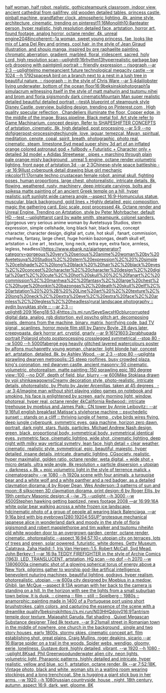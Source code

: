 [half woman, half robot, realistic, gothic](https://www.ebank.nz/aiartgenerator?category=half%20woman%2C%20half%20robot%2C%20realistic%2C%20gothic)[steampunk classroom, indoor view, ancient cathedral from gallifrey, old wooden detailed tables, princess castle, pinball machine, grandfather clock, atmospheric lighting, 4k, anime style, architecture, cinematic, trending on pinterest](https://www.ebank.nz/aiartgenerator?category=steampunk%20classroom%2C%20indoor%20view%2C%20ancient%20cathedral%20from%20gallifrey%2C%20old%20wooden%20detailed%20tables%2C%20princess%20castle%2C%20pinball%20machine%2C%20grandfather%20clock%2C%20atmospheric%20lighting%2C%204k%2C%20anime%20style%2C%20architecture%2C%20cinematic%2C%20trending%20on%20pinterest)[11:16](https://www.ebank.nz/aiartgenerator?category=11%3A16)[Monolith](https://www.ebank.nz/aiartgenerator?category=Monolith)[10:8](https://www.ebank.nz/aiartgenerator?category=10%3A8)[anteater person, hyper realistic, high resolution detailed face, artstation, horror art, found footage, analog horror, octane render, 4k, unreal engine](https://www.ebank.nz/aiartgenerator?category=anteater%20person%2C%20hyper%20realistic%2C%20high%20resolution%20detailed%20face%2C%20artstation%2C%20horror%20art%2C%20found%20footage%2C%20analog%20horror%2C%20octane%20render%2C%204k%2C%20unreal%20engine)[2048](https://www.ebank.nz/aiartgenerator?category=2048)[incoherent:-1](https://www.ebank.nz/aiartgenerator?category=incoherent%3A-1)[a woman, sweet young princess, fae, looks like mix of Lana Del Rey and grimes, cool hair, in the style of Jean Giraud illustration, and shoujo manga, inspired by pre raphaelite painting, chromatic aberration, gradient, marbled, floral, iridescent, sacred, holy Lord, high resolution scan](https://www.ebank.nz/aiartgenerator?category=a%20woman%2C%20sweet%20young%20princess%2C%20fae%2C%20looks%20like%20mix%20of%20Lana%20Del%20Rey%20and%20grimes%2C%20cool%20hair%2C%20in%20the%20style%20of%20Jean%20Giraud%20illustration%2C%20and%20shoujo%20manga%2C%20inspired%20by%20pre%20raphaelite%20painting%2C%20chromatic%20aberration%2C%20gradient%2C%20marbled%2C%20floral%2C%20iridescent%2C%20sacred%2C%20holy%20Lord%2C%20high%20resolution%20scan)[--uplight](https://www.ebank.nz/aiartgenerator?category=--uplight)[9:16](https://www.ebank.nz/aiartgenerator?category=9%3A16)[rhythm](https://www.ebank.nz/aiartgenerator?category=rhythm)[13](https://www.ebank.nz/aiartgenerator?category=13)[hyperrealistic garbage bag orb drooping with paint](https://www.ebank.nz/aiartgenerator?category=hyperrealistic%20garbage%20bag%20orb%20drooping%20with%20paint)[gimli portrait :: friendly expression :: risograph --ar 2:3 --uplight](https://www.ebank.nz/aiartgenerator?category=gimli%20portrait%20%3A%3A%20friendly%20expression%20%3A%3A%20risograph%20--ar%202%3A3%20--uplight)[elmo meme](https://www.ebank.nz/aiartgenerator?category=elmo%20meme)[ancient future technological megacity castle --w 1024 --h 1792](https://www.ebank.nz/aiartgenerator?category=ancient%20future%20technological%20megacity%20castle%20--w%201024%20--h%201792)[spaces](https://www.ebank.nz/aiartgenerator?category=spaces)[A bird on a branch next to a nest in a lush tree in beautiful nature. :: risograph :: in the style of Chris Ware --ar 5:4](https://www.ebank.nz/aiartgenerator?category=A%20bird%20on%20a%20branch%20next%20to%20a%20nest%20in%20a%20lush%20tree%20in%20beautiful%20nature.%20%3A%3A%20risograph%20%3A%3A%20in%20the%20style%20of%20Chris%20Ware%20--ar%205%3A4)[dali](https://www.ebank.nz/aiartgenerator?category=dali)[lobster living underwater, bottom of the ocean floor](https://www.ebank.nz/aiartgenerator?category=lobster%20living%20underwater%2C%20bottom%20of%20the%20ocean%20floor)[16:9](https://www.ebank.nz/aiartgenerator?category=16%3A9)[beksinski](https://www.ebank.nz/aiartgenerator?category=beksinski)[photograph](https://www.ebank.nz/aiartgenerator?category=photograph)[1](https://www.ebank.nz/aiartgenerator?category=1)[a simulacrum witnessing itself in the style of matt mahurin and tsutomu nihei and brom and floria sigismondy dark cinematic](https://www.ebank.nz/aiartgenerator?category=a%20simulacrum%20witnessing%20itself%20in%20the%20style%20of%20matt%20mahurin%20and%20tsutomu%20nihei%20and%20brom%20and%20floria%20sigismondy%20dark%20cinematic)[Mountain Man super realistic detailed beautiful detailed portrait --test](https://www.ebank.nz/aiartgenerator?category=Mountain%20Man%20super%20realistic%20detailed%20beautiful%20detailed%20portrait%20--test)[A blueprint of steampunk style Disney Castle,  overview, building design,  trending on Pinterest.com  , High quality specular reflection ,  Chandeliers illuminate the floor, Copper  edge, in the middle of the image, Brass pipeline,  Black metal foil,  Art style refer to Game Machinarium.  concept design, Refer to SHAPESHIFTER CONCEPTS  of artstation, cinematic,  8k, high detailed,  post processing    --ar 5:9   --no dof](https://www.ebank.nz/aiartgenerator?category=A%20blueprint%20of%20steampunk%20style%20Disney%20Castle%2C%20%20overview%2C%20building%20design%2C%20%20trending%20on%20Pinterest.com%20%20%2C%20High%20quality%20specular%20reflection%20%2C%20%20Chandeliers%20illuminate%20the%20floor%2C%20Copper%20%20edge%2C%20in%20the%20middle%20of%20the%20image%2C%20Brass%20pipeline%2C%20%20Black%20metal%20foil%2C%20%20Art%20style%20refer%20to%20Game%20Machinarium.%20%20concept%20design%2C%20Refer%20to%20SHAPESHIFTER%20CONCEPTS%20%20of%20artstation%2C%20cinematic%2C%20%208k%2C%20high%20detailed%2C%20%20post%20processing%20%20%20%20--ar%205%3A9%20%20%20--no%20dof)[giger](https://www.ebank.nz/aiartgenerator?category=giger)[post-processing](https://www.ebank.nz/aiartgenerator?category=post-processing)[tech](https://www.ebank.nz/aiartgenerator?category=tech)[jungle, love, jaguar, temezcal, Mayan, spiritual, meditation, cenote, copal, spirit, breath, photographic, photo real, cinematic, steam, limestone,](https://www.ebank.nz/aiartgenerator?category=jungle%2C%20love%2C%20jaguar%2C%20temezcal%2C%20Mayan%2C%20spiritual%2C%20meditation%2C%20cenote%2C%20copal%2C%20spirit%2C%20breath%2C%20photographic%2C%20photo%20real%2C%20cinematic%2C%20steam%2C%20limestone%2C)[Syd mead super shiny 3d art of an inflated orange colored astronaut god + fullbody + Futuristic + Character only + detailed 3d model + Adidas Streetwear , pipes + marching through plain pale orange misty background , unreal 5 engine, octane render,volumetric lighting, front page of artstation,3d --ar 2:3](https://www.ebank.nz/aiartgenerator?category=Syd%20mead%20super%20shiny%203d%20art%20of%20an%20inflated%20orange%20colored%20astronaut%20god%20%2B%20fullbody%20%2B%20Futuristic%20%2B%20Character%20only%20%2B%20detailed%203d%20model%20%2B%20Adidas%20Streetwear%20%2C%20pipes%20%2B%20marching%20through%20plain%20pale%20orange%20misty%20background%20%2C%20unreal%205%20engine%2C%20octane%20render%2Cvolumetric%20lighting%2C%20front%20page%20of%20artstation%2C3d%20--ar%202%3A3)[Chinese-style space battleship --ar 16:9](https://www.ebank.nz/aiartgenerator?category=Chinese-style%20space%20battleship%20--ar%2016%3A9)[illust cyberpunk detail drawing blue girl mechanic ink](https://www.ebank.nz/aiartgenerator?category=illust%20cyberpunk%20detail%20drawing%20blue%20girl%20mechanic%20ink)[color](https://www.ebank.nz/aiartgenerator?category=color)[11:17](https://www.ebank.nz/aiartgenerator?category=11%3A17)[ornate techno crustacean female robot, animal skull, fighting poses, human proportions, large chest,  photorealistic, intricate details, 8k, flowing, weathered, rusty, machinery, deep intricate carvings, bolts and spikes](https://www.ebank.nz/aiartgenerator?category=ornate%20techno%20crustacean%20female%20robot%2C%20animal%20skull%2C%20fighting%20poses%2C%20human%20proportions%2C%20large%20chest%2C%20%20photorealistic%2C%20intricate%20details%2C%208k%2C%20flowing%2C%20weathered%2C%20rusty%2C%20machinery%2C%20deep%20intricate%20carvings%2C%20bolts%20and%20spikes)[a matte painting of an ancient Greek temple on a hill, hyper realistic,soft sunlight,wide camera angle,--aspect 16:9-](https://www.ebank.nz/aiartgenerator?category=a%20matte%20painting%20of%20an%20ancient%20Greek%20temple%20on%20a%20hill%2C%20hyper%20realistic%2Csoft%20sunlight%2Cwide%20camera%20angle%2C--aspect%2016%3A9-)[Homunculus statue, muscular, black background, gold lines + Highly detailed, epic composition, magic the gathering card. Epic scale, post processed 4k, Octane render and Unreal Engine. Trending on Artstation, style by Peter Mohrbacher, default HD --test --uplight](https://www.ebank.nz/aiartgenerator?category=Homunculus%20statue%2C%20muscular%2C%20black%20background%2C%20gold%20lines%20%2B%20Highly%20detailed%2C%20epic%20composition%2C%20magic%20the%20gathering%20card.%20Epic%20scale%2C%20post%20processed%204k%2C%20Octane%20render%20and%20Unreal%20Engine.%20Trending%20on%20Artstation%2C%20style%20by%20Peter%20Mohrbacher%2C%20default%20HD%20--test%20--uplight)[tarot card by waite smith, steampunk. colonel sanders.](https://www.ebank.nz/aiartgenerator?category=tarot%20card%20by%20waite%20smith%2C%20steampunk.%20colonel%20sanders.)[gorgeous very serious anime woman by Avetetsuya Studios, stern expression,  simple cellshade, long black  hair, black eyes, concept character, character design, digital art, cute, hot skull , fanart, commission, manhwa, fantasy, large chest, huge honkin bazongas, death skull elf, artstation  +  Line art , texture, long neck, extra eye, extra face, armless, legless, headless](https://www.ebank.nz/aiartgenerator?category=gorgeous%20very%20serious%20anime%20woman%20by%20Avetetsuya%20Studios%2C%20stern%20expression%2C%20%20simple%20cellshade%2C%20long%20black%20%20hair%2C%20black%20eyes%2C%20concept%20character%2C%20character%20design%2C%20digital%20art%2C%20cute%2C%20hot%20skull%20%2C%20fanart%2C%20commission%2C%20manhwa%2C%20fantasy%2C%20large%20chest%2C%20huge%20honkin%20bazongas%2C%20death%20skull%20elf%2C%20artstation%20%20%2B%20%20Line%20art%20%2C%20texture%2C%20long%20neck%2C%20extra%20eye%2C%20extra%20face%2C%20armless%2C%20legless%2C%20headless)[rural landscape photography :: aydin buyuktas style :: --ar 2:3 --uplight](https://www.ebank.nz/aiartgenerator?category=rural%20landscape%20photography%20%3A%3A%20aydin%20buyuktas%20style%20%3A%3A%20--ar%202%3A3%20--uplight)[8:20](https://www.ebank.nz/aiartgenerator?category=8%3A20)[9:16](https://www.ebank.nz/aiartgenerator?category=9%3A16)[eng](https://www.ebank.nz/aiartgenerator?category=eng)[1](https://www.ebank.nz/aiartgenerator?category=1)[8:5](https://www.ebank.nz/aiartgenerator?category=8%3A5)[3:4](https://www.ebank.nz/aiartgenerator?category=3%3A4)[<https://s.mj.run/SeyeSwcxH0c>](https://www.ebank.nz/aiartgenerator?category=%3Chttps%3A//s.mj.run/SeyeSwcxH0c%3E)[blur](https://www.ebank.nz/aiartgenerator?category=blur)[corrupted digital data, analog, rgb distortion, evil psycho glitch art, decomposing pixels, demons from the machine, binary, matrix, horrifying code, bad TV signal,, scanlines, horror movie film still by Danny Boyle, 28 days later, creepypasta, dark horror art, cryptid, gnarly --ar 9:16](https://www.ebank.nz/aiartgenerator?category=corrupted%20digital%20data%2C%20analog%2C%20rgb%20distortion%2C%20evil%20psycho%20glitch%20art%2C%20decomposing%20pixels%2C%20demons%20from%20the%20machine%2C%20binary%2C%20matrix%2C%20horrifying%20code%2C%20bad%20TV%20signal%2C%2C%20scanlines%2C%20horror%20movie%20film%20still%20by%20Danny%20Boyle%2C%2028%20days%20later%2C%20creepypasta%2C%20dark%20horror%20art%2C%20cryptid%2C%20gnarly%20--ar%209%3A16)[1](https://www.ebank.nz/aiartgenerator?category=1)[2160](https://www.ebank.nz/aiartgenerator?category=2160)[3:2](https://www.ebank.nz/aiartgenerator?category=3%3A2)[prabhupada portrait Polaroid photo postprocessing crosslegged symmetrical --stop 80 --w 5000 --h 5000](https://www.ebank.nz/aiartgenerator?category=prabhupada%20portrait%20Polaroid%20photo%20postprocessing%20crosslegged%20symmetrical%20--stop%2080%20--w%205000%20--h%205000)[fabergé egg heavily glitched layered watercolours poster by alfons mucha](https://www.ebank.nz/aiartgenerator?category=faberg%C3%A9%20egg%20heavily%20glitched%20layered%20watercolours%20poster%20by%20alfons%20mucha)[pretty young woman, character, light blonde hair, concept art, artstation, detailed, 8k, by Ashley Wood. --ar 2:3 --stop 80 --uplight](https://www.ebank.nz/aiartgenerator?category=pretty%20young%20woman%2C%20character%2C%20light%20blonde%20hair%2C%20concept%20art%2C%20artstation%2C%20detailed%2C%208k%2C%20by%20Ashley%20Wood.%20--ar%202%3A3%20--stop%2080%20--uplight)[a sprawling dwarven metropolis::25 steep rooflines, busy crowded plaza, king's coronation, red dwarven castle, ancient masonry::50 cinematic, volumetric, photorealism, matte painting::150 sprawling epic 180 degree view::100 --no DOF, depth of field, blur, blurry --w 600](https://www.ebank.nz/aiartgenerator?category=a%20sprawling%20dwarven%20metropolis%3A%3A25%20steep%20rooflines%2C%20busy%20crowded%20plaza%2C%20king%27s%20coronation%2C%20red%20dwarven%20castle%2C%20ancient%20masonry%3A%3A50%20cinematic%2C%20volumetric%2C%20photorealism%2C%20matte%20painting%3A%3A150%20sprawling%20epic%20180%20degree%20view%3A%3A100%20--no%20DOF%2C%20depth%20of%20field%2C%20blur%2C%20blurry%20--w%20600)[Mike Stoklasa drawn by yoji shinkawa](https://www.ebank.nz/aiartgenerator?category=Mike%20Stoklasa%20drawn%20by%20yoji%20shinkawa)[gowns](https://www.ebank.nz/aiartgenerator?category=gowns)[Creamy decoration style, photo-realistic, intricate details, photorealistic, by Photo by Javier Arcenillas, taken at 45 degrees , --ar 3:4](https://www.ebank.nz/aiartgenerator?category=Creamy%20decoration%20style%2C%20photo-realistic%2C%20intricate%20details%2C%20photorealistic%2C%20by%20Photo%20by%20Javier%20Arcenillas%2C%20taken%20at%2045%20degrees%20%2C%20--ar%203%3A4)[/imagine  man without shirt playing video games on notebook and smoking, his face is enlightened by screen, early morning light, window, photoreal, hyper real, octane render 4k](https://www.ebank.nz/aiartgenerator?category=/imagine%20%20man%20without%20shirt%20playing%20video%20games%20on%20notebook%20and%20smoking%2C%20his%20face%20is%20enlightened%20by%20screen%2C%20early%20morning%20light%2C%20window%2C%20photoreal%2C%20hyper%20real%2C%20octane%20render%204k)[California Redwood:: intricate treehouse by moebius and James Paik:: CN tower by Annie Leibovitz:: --ar 9:16](https://www.ebank.nz/aiartgenerator?category=California%20Redwood%3A%3A%20intricate%20treehouse%20by%20moebius%20and%20James%20Paik%3A%3A%20CN%20tower%20by%20Annie%20Leibovitz%3A%3A%20--ar%209%3A16)[full english breakfast Matisse's style](https://www.ebank.nz/aiartgenerator?category=full%20english%20breakfast%20Matisse%27s%20style)[horse machine  :: psychedelic sunset :: stands on a cliff :: thriving jungle of hemp , cybe birds wires flying, deep jungle cyberpunk, symmetric eyes, gaia machine, horizon zero dawn, portrait, dark night, stars, fluids, particles, Michael Andrew Nash design, green, black, proportional body, symmetrical body, symmetrical identical eyes, symmetric face, cinematic lighting, wide shot, cinematic lighting, deep night with milky way vertical symetry, lean face, high detail = clear weather, cinematic, realistic style, symmetrical, epic, beautiful, majestic, hyper detailed, insane details, intricate, dramatic lighting, CGsociety, realistic, hyper maximalist, golden ratio, octane render, weta digital, + wide shot + micro details, ultra wide angle, 8k resolution + particle dispersion + utopian + darkness + 8k + epic volumetric light in the style of terrence malick + cinematography --w 1080 --h 1920](https://www.ebank.nz/aiartgenerator?category=horse%20machine%20%20%3A%3A%20psychedelic%20sunset%20%3A%3A%20stands%20on%20a%20cliff%20%3A%3A%20thriving%20jungle%20of%20hemp%20%2C%20cybe%20birds%20wires%20flying%2C%20deep%20jungle%20cyberpunk%2C%20symmetric%20eyes%2C%20gaia%20machine%2C%20horizon%20zero%20dawn%2C%20portrait%2C%20dark%20night%2C%20stars%2C%20fluids%2C%20particles%2C%20Michael%20Andrew%20Nash%20design%2C%20green%2C%20black%2C%20proportional%20body%2C%20symmetrical%20body%2C%20symmetrical%20identical%20eyes%2C%20symmetric%20face%2C%20cinematic%20lighting%2C%20wide%20shot%2C%20cinematic%20lighting%2C%20deep%20night%20with%20milky%20way%20vertical%20symetry%2C%20lean%20face%2C%20high%20detail%20%3D%20clear%20weather%2C%20cinematic%2C%20realistic%20style%2C%20symmetrical%2C%20epic%2C%20beautiful%2C%20majestic%2C%20hyper%20detailed%2C%20insane%20details%2C%20intricate%2C%20dramatic%20lighting%2C%20CGsociety%2C%20realistic%2C%20hyper%20maximalist%2C%20golden%20ratio%2C%20octane%20render%2C%20weta%20digital%2C%20%2B%20wide%20shot%20%2B%20micro%20details%2C%20ultra%20wide%20angle%2C%208k%20resolution%20%2B%20particle%20dispersion%20%2B%20utopian%20%2B%20darkness%20%2B%208k%20%2B%20epic%20volumetric%20light%20in%20the%20style%20of%20terrence%20malick%20%2B%20cinematography%20--w%201080%20--h%201920)[a scene with four animals, a turquoise bear and a white wolf and a white panther and a red badger, as a detailed claymation diorama::4 by Roger Dean, Wes Anderson::3 patterns of sun and moon::8 silkscreen 3D claymation diorama, print design::6 by Roger Ellis, by 19th century Masonic design::4 --iw .75 --uplight --h 3000 --w 4500](https://www.ebank.nz/aiartgenerator?category=a%20scene%20with%20four%20animals%2C%20a%20turquoise%20bear%20and%20a%20white%20wolf%20and%20a%20white%20panther%20and%20a%20red%20badger%2C%20as%20a%20detailed%20claymation%20diorama%3A%3A4%20by%20Roger%20Dean%2C%20Wes%20Anderson%3A%3A3%20patterns%20of%20sun%20and%20moon%3A%3A8%20silkscreen%203D%20claymation%20diorama%2C%20print%20design%3A%3A6%20by%20Roger%20Ellis%2C%20by%2019th%20century%20Masonic%20design%3A%3A4%20--iw%20.75%20--uplight%20--h%203000%20--w%204500)[Stephen hawking getting baptized, news footage 2008 —ar 16:9](https://www.ebank.nz/aiartgenerator?category=Stephen%20hawking%20getting%20baptized%2C%20news%20footage%202008%20%E2%80%94ar%2016%3A9)[9:16](https://www.ebank.nz/aiartgenerator?category=9%3A16)[A white polar bear walking across a white frozen ice landscape, hd](https://www.ebank.nz/aiartgenerator?category=A%20white%20polar%20bear%20walking%20across%20a%20white%20frozen%20ice%20landscape%2C%20hd)[cinematic,](https://www.ebank.nz/aiartgenerator?category=cinematic%2C)[photo of a group of people all wearing black Balenciaga, —ar 9:16](https://www.ebank.nz/aiartgenerator?category=photo%20of%20a%20group%20of%20people%20all%20wearing%20black%20Balenciaga%2C%20%E2%80%94ar%209%3A16)[a bird with big eyebrows](https://www.ebank.nz/aiartgenerator?category=a%20bird%20with%20big%20eyebrows)[1280:1920](https://www.ebank.nz/aiartgenerator?category=1280%3A1920)[4:5](https://www.ebank.nz/aiartgenerator?category=4%3A5)[SUP"](https://www.ebank.nz/aiartgenerator?category=SUP%22)[grotesque mechanical japanese alice in wonderland dark and moody in the style of floria sigismondi and robert mapplethorpe and tim walker and tsutomu nihei](https://www.ebank.nz/aiartgenerator?category=grotesque%20mechanical%20japanese%20alice%20in%20wonderland%20dark%20and%20moody%20in%20the%20style%20of%20floria%20sigismondi%20and%20robert%20mapplethorpe%20and%20tim%20walker%20and%20tsutomu%20nihei)[An old white wooden door to an overgrown garden, center, octane render, cinematic, photorealistic --aspect 16:9](https://www.ebank.nz/aiartgenerator?category=An%20old%20white%20wooden%20door%20to%20an%20overgrown%20garden%2C%20center%2C%20octane%20render%2C%20cinematic%2C%20photorealistic%20--aspect%2016%3A9)[4:5](https://www.ebank.nz/aiartgenerator?category=4%3A5)[7:10](https://www.ebank.nz/aiartgenerator?category=7%3A10)[< utopian city on terraces, lots of trees and green, solar powered, futuristic, white domes, Getty Museum, Calatrava, Zaha Hadid::1, Iris Van Herpen::1.5, Robert McCall, Syd Mead, John Berkey::1 —ar 16:9](https://www.ebank.nz/aiartgenerator?category=%3C%20utopian%20city%20on%20terraces%2C%20lots%20of%20trees%20and%20green%2C%20solar%20powered%2C%20futuristic%2C%20white%20domes%2C%20Getty%20Museum%2C%20Calatrava%2C%20Zaha%20Hadid%3A%3A1%2C%20Iris%20Van%20Herpen%3A%3A1.5%2C%20Robert%20McCall%2C%20Syd%20Mead%2C%20John%20Berkey%3A%3A1%20%E2%80%94ar%2016%3A9)[a TEDDY FIREFIGHTER in the style of Archie Comics (1963), LED, TRANSLUCENT, artstation, HQ scan --no dof --h 2070 --w 1380](https://www.ebank.nz/aiartgenerator?category=a%20TEDDY%20FIREFIGHTER%20in%20the%20style%20of%20Archie%20Comics%20%281963%29%2C%20LED%2C%20TRANSLUCENT%2C%20artstation%2C%20HQ%20scan%20--no%20dof%20--h%202070%20--w%201380)[6000](https://www.ebank.nz/aiartgenerator?category=6000)[a cinematic shot of a glowing spherical torus of energy above a New York, pilgrims gather to worship god-like artifical intelligence, benevolent nuturing machines, beautiful lighting, godrays, hyper realism, photorealistic, utopian, --w 600](https://www.ebank.nz/aiartgenerator?category=a%20cinematic%20shot%20of%20a%20glowing%20spherical%20torus%20of%20energy%20above%20a%20New%20York%2C%20pilgrims%20gather%20to%20worship%20god-like%20artifical%20intelligence%2C%20benevolent%20nuturing%20machines%2C%20beautiful%20lighting%2C%20godrays%2C%20hyper%20realism%2C%20photorealistic%2C%20utopian%2C%20--w%20600)[a city designed by Moebius in a medow, Ghibli, Ian McQue --aspect 8:13](https://www.ebank.nz/aiartgenerator?category=a%20city%20designed%20by%20Moebius%20in%20a%20medow%2C%20Ghibli%2C%20Ian%20McQue%20--aspect%208%3A13)[A woman with her back to the camera is standing on a hill. In the horizon with see the lights from a small suburban town below. It is dusk. :: cinema :: film :: still :: Spielberg :: 1980s :: anamorphic::](https://www.ebank.nz/aiartgenerator?category=A%20woman%20with%20her%20back%20to%20the%20camera%20is%20standing%20on%20a%20hill.%20In%20the%20horizon%20with%20see%20the%20lights%20from%20a%20small%20suburban%20town%20below.%20It%20is%20dusk.%20%3A%3A%20cinema%20%3A%3A%20film%20%3A%3A%20still%20%3A%3A%20Spielberg%20%3A%3A%201980s%20%3A%3A%20anamorphic%3A%3A)[painting made in 1400 of a Portuguese port using short brushstrokes, calm colors, and capturing the essence of the scene with a dreamlike quality](https://www.ebank.nz/aiartgenerator?category=painting%20made%20in%201400%20of%20a%20Portuguese%20port%20using%20short%20brushstrokes%2C%20calm%20colors%2C%20and%20capturing%20the%20essence%20of%20the%20scene%20with%20a%20dreamlike%20quality)[1](https://www.ebank.nz/aiartgenerator?category=1)[beksinski](https://www.ebank.nz/aiartgenerator?category=beksinski)[<https://s.mj.run/N03HHQdojy0>](https://www.ebank.nz/aiartgenerator?category=%3Chttps%3A//s.mj.run/N03HHQdojy0%3E)[16:9](https://www.ebank.nz/aiartgenerator?category=16%3A9)[Tantrism temple door texture, Majapahit Garuda, flat shading , Quixel Megascan Substance designer Tiled 8k texture, --ar 9:21](https://www.ebank.nz/aiartgenerator?category=Tantrism%20temple%20door%20texture%2C%20Majapahit%20Garuda%2C%20flat%20shading%20%2C%20Quixel%20Megascan%20Substance%20designer%20Tiled%208k%20texture%2C%20--ar%209%3A21)[small street in Romanian town in the middle of nowhere, one church in the background , single and two story houses, early 1800s, stormy skies, cinematic concept art, film establishing shot, great plains, Craig Mullins, roger deakins, sicario --ar 16:8](https://www.ebank.nz/aiartgenerator?category=small%20street%20in%20Romanian%20town%20in%20the%20middle%20of%20nowhere%2C%20one%20church%20in%20the%20background%20%2C%20single%20and%20two%20story%20houses%2C%20early%201800s%2C%20stormy%20skies%2C%20cinematic%20concept%20art%2C%20film%20establishing%20shot%2C%20great%20plains%2C%20Craig%20Mullins%2C%20roger%20deakins%2C%20sicario%20--ar%2016%3A8)[large spider on a trail in the woods, Spider webs, wendigo, gloomy, eerie, loneliness, Gustave doré, highly detailed, vibrant, --w 1920 --h 1080 --uplight](https://www.ebank.nz/aiartgenerator?category=large%20spider%20on%20a%20trail%20in%20the%20woods%2C%20Spider%20webs%2C%20wendigo%2C%20gloomy%2C%20eerie%2C%20loneliness%2C%20Gustave%20dor%C3%A9%2C%20highly%20detailed%2C%20vibrant%2C%20--w%201920%20--h%201080%20--uplight)[,8K](https://www.ebank.nz/aiartgenerator?category=%2C8K)[sad, Phil Greenwood](https://www.ebank.nz/aiartgenerator?category=sad%2C%20Phil%20Greenwood)[underwater alien city, neon lights, volumetric light, Pharaonic patterns, highly detailed and intricate, hyper realistic, yellow and blue, sci fi, artstation, octane render, 8k --ar 7:5](https://www.ebank.nz/aiartgenerator?category=underwater%20alien%20city%2C%20neon%20lights%2C%20volumetric%20light%2C%20Pharaonic%20patterns%2C%20highly%20detailed%20and%20intricate%2C%20hyper%20realistic%2C%20yellow%20and%20blue%2C%20sci%20fi%2C%20artstation%2C%20octane%20render%2C%208k%20--ar%207%3A5)[2:1](https://www.ebank.nz/aiartgenerator?category=2%3A1)[8K, Vintage photo, black and white, woman sits in a waiting room wearing stockings and a long trenchcoat. She is hugging a giant stick bug in her arms. --w 1920 --h 1080](https://www.ebank.nz/aiartgenerator?category=8K%2C%20Vintage%20photo%2C%20black%20and%20white%2C%20woman%20sits%20in%20a%20waiting%20room%20wearing%20stockings%20and%20a%20long%20trenchcoat.%20She%20is%20hugging%20a%20giant%20stick%20bug%20in%20her%20arms.%20--w%201920%20--h%201080)[russian countryside, house , night, 18th century, autumn, aspect 16:9, dark, wet, gloome, 8K](https://www.ebank.nz/aiartgenerator?category=russian%20countryside%2C%20house%20%2C%20night%2C%2018th%20century%2C%20autumn%2C%20aspect%2016%3A9%2C%20dark%2C%20wet%2C%20gloome%2C%208K)